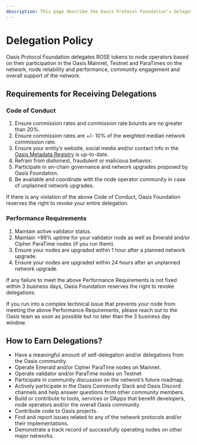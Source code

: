 ```yaml
---
description: This page describe the Oasis Protocol Foundation's Delegation Policy.
---
```


# Delegation Policy

Oasis Protocol Foundation delegates ROSE tokens to node operators based on their
participation in the Oasis Mainnet, Testnet and ParaTimes on the network,
node reliability and performance, community engagement and overall support of
the network.

## Requirements for Receiving Delegations

### Code of Conduct

1. Ensure commission rates and commission rate bounds are no greater than 20%.
2. Ensure commission rates are +/- 10% of the weighted median network commission
   rate.
3. Ensure your entity’s website, social media and/or contact info in the
   [Oasis Metadata Registry] is up-to-date.
4. Refrain from dishonest, fraudulent or malicious behavior.
5. Participate in on-chain governance and network upgrades proposed by Oasis
   Foundation.
6. Be available and coordinate with the node operator community in case of
   unplanned network upgrades.

If there is any violation of the above Code of Conduct, Oasis Foundation
reserves the right to revoke your entire delegation.

### Performance Requirements

1. Maintain active validator status.
2. Maintain >99% uptime for your validator node as well as Emerald and/or Cipher
   ParaTime nodes (if you run them).
3. Ensure your nodes are upgraded within 1 hour after a planned network upgrade.
4. Ensure your nodes are upgraded within 24 hours after an unplanned network
   upgrade.

If any failure to meet the above Performance Requirements is not fixed within 3
business days, Oasis Foundation reserves the right to revoke delegations.

If you run into a complex technical issue that prevents your node from meeting
the above Performance Requirements, please reach out to the Oasis team as soon
as possible but no later than the 3 business day window.

## How to Earn Delegations?

- Have a meaningful amount of self-delegation and/or delegations from the Oasis
  community.
- Operate Emerald and/or Cipher ParaTime nodes on Mainnet.
- Operate validator and/or ParaTime nodes on Testnet
- Participate in community discussion on the network’s future roadmap.
- Actively participate in the Oasis Community Slack and Oasis Discord channels
  and help answer questions from other community members.
- Build or contribute to tools, services or DApps that benefit developers, node
  operators and/or the overall Oasis community.
- Contribute code to Oasis projects.
- Find and report issues related to any of the network protocols and/or their
  implementations.
- Demonstrate a track record of successfully operating nodes on other major
  networks.

[Oasis Metadata Registry]: https://github.com/oasisprotocol/metadata-registry
